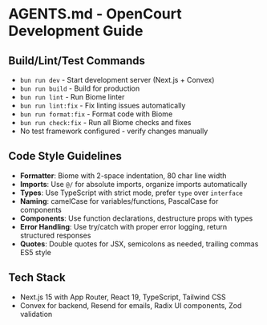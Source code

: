 # AGENTS.md - OpenCourt Development Guide

## Build/Lint/Test Commands

- `bun run dev` - Start development server (Next.js + Convex)
- `bun run build` - Build for production
- `bun run lint` - Run Biome linter
- `bun run lint:fix` - Fix linting issues automatically
- `bun run format:fix` - Format code with Biome
- `bun run check:fix` - Run all Biome checks and fixes
- No test framework configured - verify changes manually

## Code Style Guidelines

- **Formatter**: Biome with 2-space indentation, 80 char line width
- **Imports**: Use `@/` for absolute imports, organize imports automatically
- **Types**: Use TypeScript with strict mode, prefer `type` over `interface`
- **Naming**: camelCase for variables/functions, PascalCase for components
- **Components**: Use function declarations, destructure props with types
- **Error Handling**: Use try/catch with proper error logging, return structured responses
- **Quotes**: Double quotes for JSX, semicolons as needed, trailing commas ES5 style

## Tech Stack

- Next.js 15 with App Router, React 19, TypeScript, Tailwind CSS
- Convex for backend, Resend for emails, Radix UI components, Zod validation
